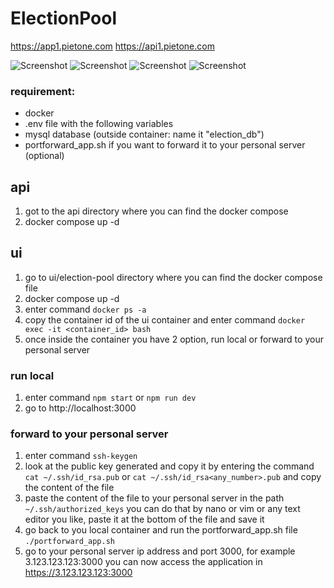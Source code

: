 ﻿# ElectionPool
https://app1.pietone.com
https://api1.pietone.com

![Screenshot](https://github.com/fightTone/ElectionPool/blob/main/sample_images/1.png)
![Screenshot](https://github.com/fightTone/ElectionPool/blob/main/sample_images/2.png)
![Screenshot](https://github.com/fightTone/ElectionPool/blob/main/sample_images/3.png)
![Screenshot](https://github.com/fightTone/ElectionPool/blob/main/sample_images/4.png)

### requirement:
- docker
- .env file with the following variables
- mysql database (outside container: name it "election_db")
- portforward_app.sh if you want to forward it to your personal server (optional)

## api 
1. got to the api directory where you can find the docker compose
2. docker compose up -d


## ui
1. go to ui/election-pool directory where you can find the docker compose file
2. docker compose up -d
3. enter command ```docker ps -a```
4. copy the container id of the ui container and enter command ```docker exec -it <container_id> bash```
5. once inside the container you have 2 option, run local or forward to your personal server

### run local
1. enter command ```npm start``` or ```npm run dev```
2. go to http://localhost:3000

### forward to your personal server
1. enter command ```ssh-keygen```
2. look at the public key generated and copy it by entering the command ```cat ~/.ssh/id_rsa.pub``` or ```cat ~/.ssh/id_rsa<any_number>.pub``` and copy the content of the file
3. paste the content of the file to your personal server in the path ```~/.ssh/authorized_keys``` you can do that by nano or vim or any text editor you like, paste it at the bottom of the file and save it
4. go back to you local container and run the portforward_app.sh file ```./portforward_app.sh```
5. go to your personal server ip address and port 3000, for example 3.123.123.123:3000 you can now access the application in https://3.123.123.123:3000
